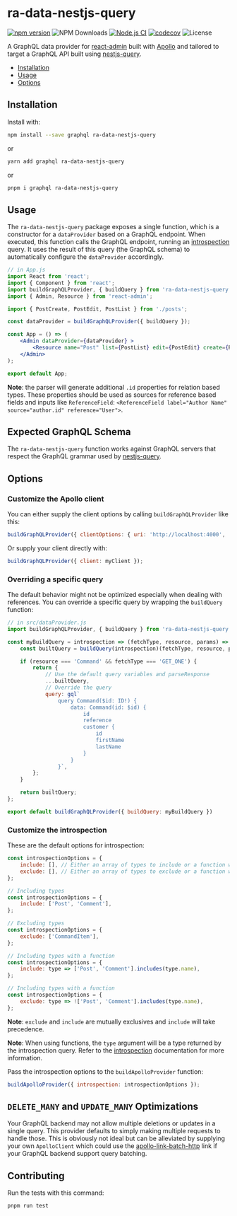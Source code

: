 # ra-data-nestjs-query

[![npm version](https://badge.fury.io/js/ra-data-nestjs-query.svg)](https://badge.fury.io/js/ra-data-nestjs-query)
![NPM Downloads](https://img.shields.io/npm/dm/ra-data-nestjs-query)
[![Node.js CI](https://github.com/mrnkr/ra-data-nestjs-query/actions/workflows/ci.yml/badge.svg)](https://github.com/mrnkr/ra-data-nestjs-query/actions/workflows/ci.yml)
[![codecov](https://codecov.io/github/mrnkr/ra-data-nestjs-query/branch/master/graph/badge.svg?token=8kjno3xUAy)](https://codecov.io/github/mrnkr/ra-data-nestjs-query)
![License](https://img.shields.io/github/license/mrnkr/ra-data-nestjs-query)

A GraphQL data provider for [react-admin](https://github.com/marmelab/react-admin/)
built with [Apollo](https://www.apollodata.com/) and tailored to target a GraphQL API built using [nestjs-query](https://tripss.github.io/nestjs-query/).

- [Installation](#installation)
- [Usage](#installation)
- [Options](#options)

## Installation

Install with:

```sh
npm install --save graphql ra-data-nestjs-query
```

or

```sh
yarn add graphql ra-data-nestjs-query
```

or

```sh
pnpm i graphql ra-data-nestjs-query
```

## Usage

The `ra-data-nestjs-query` package exposes a single function, which is a constructor for a `dataProvider` based on a GraphQL endpoint. When executed, this function calls the GraphQL endpoint, running an [introspection](https://graphql.org/learn/introspection/) query. It uses the result of this query (the GraphQL schema) to automatically configure the `dataProvider` accordingly.

```jsx
// in App.js
import React from 'react';
import { Component } from 'react';
import buildGraphQLProvider, { buildQuery } from 'ra-data-nestjs-query';
import { Admin, Resource } from 'react-admin';

import { PostCreate, PostEdit, PostList } from './posts';

const dataProvider = buildGraphQLProvider({ buildQuery });

const App = () => (
    <Admin dataProvider={dataProvider} >
        <Resource name="Post" list={PostList} edit={PostEdit} create={PostCreate} />
    </Admin>
);

export default App;
```

**Note**: the parser will generate additional `.id` properties for relation based types. These properties should be used as sources for reference based fields and inputs like `ReferenceField`: `<ReferenceField label="Author Name" source="author.id" reference="User">`.

## Expected GraphQL Schema

The `ra-data-nestjs-query` function works against GraphQL servers that respect the GraphQL grammar used by [nestjs-query](https://tripss.github.io/nestjs-query/).

## Options

### Customize the Apollo client

You can either supply the client options by calling `buildGraphQLProvider` like this:

```js
buildGraphQLProvider({ clientOptions: { uri: 'http://localhost:4000', ...otherApolloOptions } });
```

Or supply your client directly with:

```js
buildGraphQLProvider({ client: myClient });
```

### Overriding a specific query

The default behavior might not be optimized especially when dealing with references. You can override a specific query by wrapping the `buildQuery` function:

```js
// in src/dataProvider.js
import buildGraphQLProvider, { buildQuery } from 'ra-data-nestjs-query';

const myBuildQuery = introspection => (fetchType, resource, params) => {
    const builtQuery = buildQuery(introspection)(fetchType, resource, params);

    if (resource === 'Command' && fetchType === 'GET_ONE') {
        return {
            // Use the default query variables and parseResponse
            ...builtQuery,
            // Override the query
            query: gql`
                query Command($id: ID!) {
                    data: Command(id: $id) {
                        id
                        reference
                        customer {
                            id
                            firstName
                            lastName
                        }
                    }
                }`,
        };
    }

    return builtQuery;
};

export default buildGraphQLProvider({ buildQuery: myBuildQuery })
```

### Customize the introspection

These are the default options for introspection:

```js
const introspectionOptions = {
    include: [], // Either an array of types to include or a function which will be called for every type discovered through introspection
    exclude: [], // Either an array of types to exclude or a function which will be called for every type discovered through introspection
};

// Including types
const introspectionOptions = {
    include: ['Post', 'Comment'],
};

// Excluding types
const introspectionOptions = {
    exclude: ['CommandItem'],
};

// Including types with a function
const introspectionOptions = {
    include: type => ['Post', 'Comment'].includes(type.name),
};

// Including types with a function
const introspectionOptions = {
    exclude: type => !['Post', 'Comment'].includes(type.name),
};
```

**Note**: `exclude` and `include` are mutually exclusives and `include` will take precedence.

**Note**: When using functions, the `type` argument will be a type returned by the introspection query. Refer to the [introspection](https://graphql.org/learn/introspection/) documentation for more information.

Pass the introspection options to the `buildApolloProvider` function:

```js
buildApolloProvider({ introspection: introspectionOptions });
```

## `DELETE_MANY` and `UPDATE_MANY` Optimizations

Your GraphQL backend may not allow multiple deletions or updates in a single query. This provider defaults to simply making multiple requests to handle those. This is obviously not ideal but can be alleviated by supplying your own `ApolloClient` which could use the [apollo-link-batch-http](https://www.apollographql.com/docs/link/links/batch-http.html) link if your GraphQL backend support query batching.

## Contributing

Run the tests with this command:

```sh
pnpm run test
```
